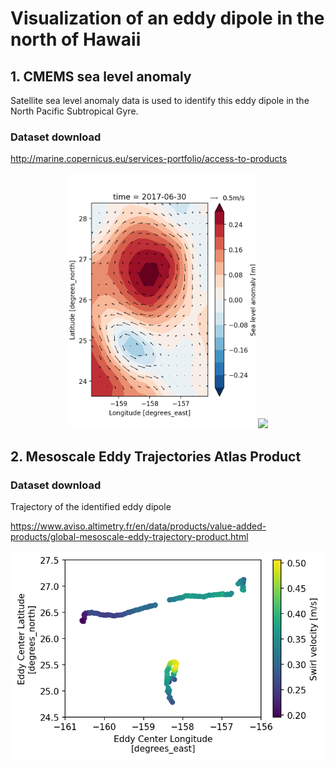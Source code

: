 # Visualization of an eddy dipole in the north of Hawaii

## 1. CMEMS sea level anomaly
Satellite sea level anomaly data is used to identify this eddy dipole in the North Pacific Subtropical Gyre.
### Dataset download
http://marine.copernicus.eu/services-portfolio/access-to-products

<p align="middle">
  <img src="https://github.com/MengyangZ/Eddy_dipole_ALOHA/blob/main/sla_vel.png" width="300">
  <img src="https://github.com/MengyangZ/Eddy_dipole_ALOHA/blob/main/png_to_gif.gif" width="300">
</p>

## 2. Mesoscale Eddy Trajectories Atlas Product
### Dataset download
Trajectory of the identified eddy dipole

https://www.aviso.altimetry.fr/en/data/products/value-added-products/global-mesoscale-eddy-trajectory-product.html

<p align="middle">
  <img src="https://github.com/MengyangZ/Eddy_dipole_ALOHA/blob/main/wholelife_track.png" width="500">
</p>
